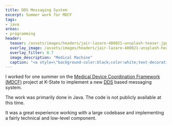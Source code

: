 ```yaml
---
title: DDS Messaging System
excerpt: Summer work for MDCF
tags:
- java
areas:
- programming
header:
  teaser: /assets/images/headers/jair-lazaro-480021-unsplash-teaser.jpg
  overlay_image: /assets/images/headers/jair-lazaro-480021-unsplash-header.jpg
  overlay_filter: 0.7
  image_description: "Medical Machine"
  caption: "<a style=\"background-color:black;color:white;text-decoration:none;padding:4px 6px;font-family:-apple-system, BlinkMacSystemFont, &quot;San Francisco&quot;, &quot;Helvetica Neue&quot;, Helvetica, Ubuntu, Roboto, Noto, &quot;Segoe UI&quot;, Arial, sans-serif;font-size:12px;font-weight:bold;line-height:1.2;display:inline-block;border-radius:3px\" href=\"https://unsplash.com/@jairlazaro?utm_medium=referral&amp;utm_campaign=photographer-credit&amp;utm_content=creditBadge\" target=\"_blank\" rel=\"noopener noreferrer\" title=\"Download free do whatever you want high-resolution photos from Jair Lázaro\"><span style=\"display:inline-block;padding:2px 3px\"><svg xmlns=\"http://www.w3.org/2000/svg\" style=\"height:12px;width:auto;position:relative;vertical-align:middle;top:-2px;fill:white\" viewBox=\"0 0 32 32\"><title>unsplash-logo</title><path d=\"M10 9V0h12v9H10zm12 5h10v18H0V14h10v9h12v-9z\"></path></svg></span><span style=\"display:inline-block;padding:2px 3px\">Jair Lázaro</span></a>"
---
```


I worked for one summer on the [Medical Device Coordination Framework (MDCF)](http://mdcf.santos.cs.ksu.edu/) project at K-State to implement a new [DDS](https://www.rti.com/products/dds) based messaging system.

The work was primarily done in Java. The code is not publicly available at this time.

It was a great experience working with a large codebase and implementing a fairly technical and low-level component.
